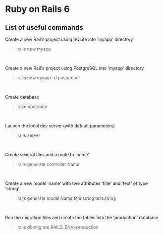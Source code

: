 # Ruby on Rails 6
## List of useful commands
Create a new Rail's project using SQLite into 'myapp' directory
> rails new myapp

<br>

Create a new Rail's project using PostgreSQL into 'myapp' directory
> rails new myapp -d postgresql

<br>

Create database
> rake db:create

<br>

Launch the local dev server (with default parameters)
> rails server

<br>

Create several files and a route to 'name'
> rails generate controller Name

<br>

Create a new model 'name' with two attributes 'title' and 'text' of type 'string'
> rails generate model Name title:string text:string

<br>

Run the migration files and create the tables into the 'production' database
> rails db:migrate RAILS_ENV=production

<br>
